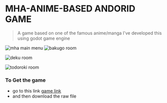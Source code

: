 # MHA-ANIME-BASED ANDORID GAME
> A game based on one of the famous anime/manga
> I've developed this using godot game engine 

![mha main menu](https://github.com/green-gray-gaurav/MHA_ANIME_ANDORID_GAME/blob/master/Screenshot%202023-11-10%20160708.png?raw=true)
![bakugo room](https://github.com/green-gray-gaurav/MHA_ANIME_ANDORID_GAME/blob/master/s2.png?raw=true)

![deku room](https://github.com/green-gray-gaurav/MHA_ANIME_ANDORID_GAME/blob/master/s3.png?raw=true)

![todoroki room](https://github.com/green-gray-gaurav/MHA_ANIME_ANDORID_GAME/blob/master/s4.png?raw=true)

### To Get the game
* go to this link
[game link](https://github.com/green-gray-gaurav/MHA_ANIME_ANDORID_GAME/blob/master/my_hero_academia_2.apk)
* and then download the raw file 

